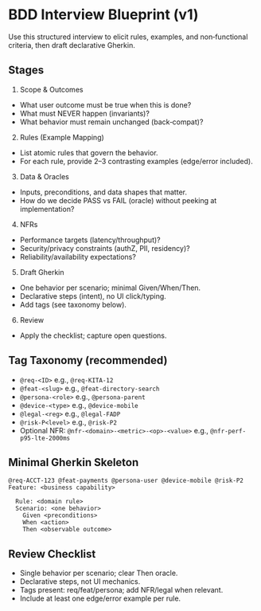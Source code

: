 # BDD Interview Blueprint (v1)

Use this structured interview to elicit rules, examples, and non‑functional criteria, then draft declarative Gherkin.

## Stages
1) Scope & Outcomes
- What user outcome must be true when this is done?
- What must NEVER happen (invariants)?
- What behavior must remain unchanged (back‑compat)?

2) Rules (Example Mapping)
- List atomic rules that govern the behavior.
- For each rule, provide 2–3 contrasting examples (edge/error included).

3) Data & Oracles
- Inputs, preconditions, and data shapes that matter.
- How do we decide PASS vs FAIL (oracle) without peeking at implementation?

4) NFRs
- Performance targets (latency/throughput)?
- Security/privacy constraints (authZ, PII, residency)?
- Reliability/availability expectations?

5) Draft Gherkin
- One behavior per scenario; minimal Given/When/Then.
- Declarative steps (intent), no UI click/typing.
- Add tags (see taxonomy below).

6) Review
- Apply the checklist; capture open questions.

## Tag Taxonomy (recommended)
- `@req-<ID>` e.g., `@req-KITA-12`
- `@feat-<slug>` e.g., `@feat-directory-search`
- `@persona-<role>` e.g., `@persona-parent`
- `@device-<type>` e.g., `@device-mobile`
- `@legal-<reg>` e.g., `@legal-FADP`
- `@risk-P<level>` e.g., `@risk-P2`
- Optional NFR: `@nfr-<domain>-<metric>-<op>-<value>` e.g., `@nfr-perf-p95-lte-2000ms`

## Minimal Gherkin Skeleton
```gherkin
@req-ACCT-123 @feat-payments @persona-user @device-mobile @risk-P2
Feature: <business capability>

  Rule: <domain rule>
  Scenario: <one behavior>
    Given <preconditions>
    When <action>
    Then <observable outcome>
```

## Review Checklist
- Single behavior per scenario; clear Then oracle.
- Declarative steps, not UI mechanics.
- Tags present: req/feat/persona; add NFR/legal when relevant.
- Include at least one edge/error example per rule.

